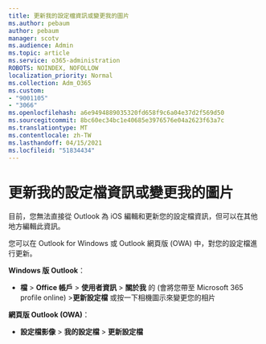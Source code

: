 ```yaml
---
title: 更新我的設定檔資訊或變更我的圖片
ms.author: pebaum
author: pebaum
manager: scotv
ms.audience: Admin
ms.topic: article
ms.service: o365-administration
ROBOTS: NOINDEX, NOFOLLOW
localization_priority: Normal
ms.collection: Adm_O365
ms.custom:
- "9001105"
- "3066"
ms.openlocfilehash: a6e9494889035320fd658f9c6a04e37d2f569d50
ms.sourcegitcommit: 8bc60ec34bc1e40685e3976576e04a2623f63a7c
ms.translationtype: MT
ms.contentlocale: zh-TW
ms.lasthandoff: 04/15/2021
ms.locfileid: "51834434"
---
```

# <a name="update-my-profile-information-or-change-my-picture"></a>更新我的設定檔資訊或變更我的圖片

目前，您無法直接從 Outlook 為 iOS 編輯和更新您的設定檔資訊，但可以在其他地方編輯此資訊。 

您可以在 Outlook for Windows 或 Outlook 網頁版 (OWA) 中，對您的設定檔進行更新。 

**Windows 版 Outlook**： 

- **檔**  > **Office 帳戶**  > **使用者資訊**  > **關於我** 的 (會將您帶至 Microsoft 365 profile online) >**更新設定檔** 或按一下相機圖示來變更您的相片  
  
**網頁版 Outlook (OWA)**： 

- **設定檔影像**  > **我的設定檔**  > **更新設定檔**
